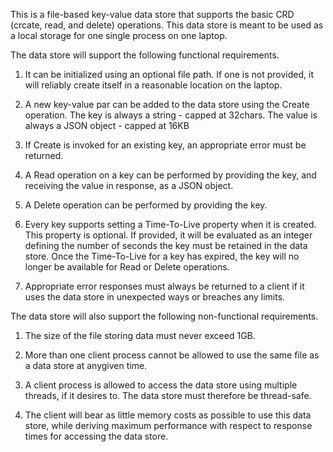 This is a file-based key-value data store that supports the basic CRD (crcate, read, and delete) operations. This data store is meant to be used as a local storage for one single process on one laptop.

The data store will support the following functional requirements.

1. It can be initialized using an optional file path. If one is not provided, it will reliably create itself in a reasonable location on the laptop.

2. A new key-value par can be added to the data store using the Create operation. The key is always a string - capped at 32chars. The value is always a JSON object - capped at 16KB

3. If Create is invoked for an existing key, an appropriate error must be returned.

4. A Read operation on a key can be performed by providing the key, and receiving the value in response, as a JSON object.

5. A Delete operation can be performed by providing the key. 

6. Every key supports setting a Time-To-Live property when it is created. This property is optional. If provided, it will be evaluated as an integer defining the number of seconds the key must be retained in the data store. Once the Time-To-Live for a key has expired,
the key will no longer be available for Read or Delete operations. 

7. Appropriate error responses must always be returned to a client if it uses the data store in unexpected ways or breaches any limits.


The data store will also support the following non-functional requirements.

1. The size of the file storing data must never exceed 1GB.

2. More than one client process cannot be allowed to use the same file as a data store at anygiven time. 

3. A client process is allowed to access the data store using multiple threads, if it desires to. The data store must therefore be thread-safe.

4. The client will bear as little memory costs as possible to use this data store, while deriving maximum performance with respect to response times for accessing the data store.
